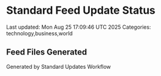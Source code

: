 # Standard Feed Update Status
Last updated: Mon Aug 25 17:09:46 UTC 2025
Categories: technology,business,world

## Feed Files Generated

Generated by Standard Updates Workflow
